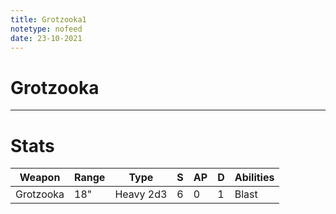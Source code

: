 ```yaml
---
title: Grotzooka1
notetype: nofeed
date: 23-10-2021
---
```


# Grotzooka

---

# Stats

| Weapon    | Range | Type      | S   | AP  | D   | Abilities |
| --------- | ----- | --------- | --- | --- | --- | --------- |
| Grotzooka | 18"   | Heavy 2d3 | 6   | 0   | 1   | Blast     | 